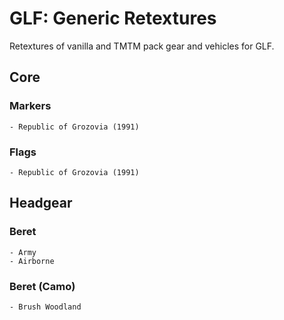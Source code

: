 # GLF: Generic Retextures
Retextures of vanilla and TMTM pack gear and vehicles for GLF.

## Core
### Markers
    - Republic of Grozovia (1991)

### Flags
    - Republic of Grozovia (1991)

## Headgear
### Beret
    - Army
    - Airborne

### Beret (Camo)
    - Brush Woodland
